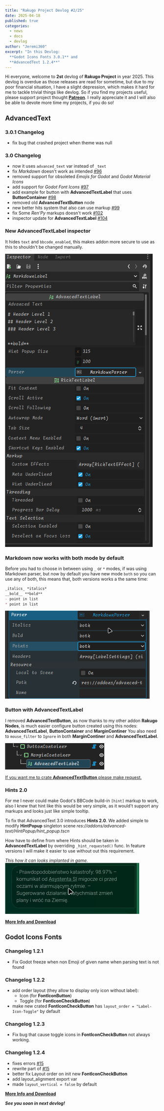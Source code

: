 ```yaml
---
title: "Rakugo Project Devlog #2/25"
date: 2025-04-18
published: true
categories:
  - news
  - docs
  - devlog
author: "Jeremi360"
excerpt: "In this Devlog:
  **Godot Icons Fonts 3.0.1** and
  **AdvancedText 1.2.4**"
---
```


Hi everyone, welcome to **2st** devlog of **Rakugo Project** in year 2025.
This devlog is overdue as those releases are read for sometime,
but due to my poor financial situation, I have a slight depression,
which makes it hard for me to tackle trivial things like devlog.
So if you find my projects useful, please support project thought **[Patreon]**.
I really appreciate it and I will also be able to devote more time my projects, if you do so!

## AdvancedText

### 3.0.1 Changelog

- fix bug that crashed project when theme was null

### 3.0 Changelog

- now it uses `advanced_text` var instead of `_text`
- fix *Markdown* doesn't work as intended
  [#96](https://github.com/rakugoteam/AdvancedText/issues/96)
- removed support for obsoleted *Emojis for Godot* and *Godot Material Icons*
- add support for *Godot Font Icons*
  [#97](https://github.com/rakugoteam/AdvancedText/issues/97)
- add example for button with **AdvancedTextLabel** that uses **ButtonContainer**
  [#98](https://github.com/rakugoteam/AdvancedText/issues/98)
- removed old **AdvancedTextButton** node
- new better hits system that also can use markup
  [#99](https://github.com/rakugoteam/AdvancedText/issues/99)
- fix Some *Ren'Py* markups doesn't work
  [#102](https://github.com/rakugoteam/AdvancedText/issues/102)
- inspector update for **AdvancedTextLabel**
  [#104](https://github.com/rakugoteam/AdvancedText/issues/104)

### New AdvancedTextLabel inspector

It hides `text` and `bbcode_enabled`,
this makes addon more secure to use
as this to shouldn't be changed manually.

![](/images/devlog/AdvancedTextLabel-3.1.png)

### Markdown now works with both mode by default

Before you had to choose in between using `_` or `*` modes,
if was using Markdown parser, but now by default
you have new mode `both` so you can use any of both,
this means that, both versions works a the same time:
```markdown
_italics_ *italics*
__bold__ **bold**
- point in list
* point in list
```

![](/images/devlog/markdown-3.0.1.gif)

### Button with **AdvancedTextLabel**

I removed **AdvancedTextButton**,
as now thanks to my other addon **Rakugo Nodes**,
is much easier configure button created using this nodes:
**AdvancedTextLabel**, **ButtonContainer** and **MarginContiner**
You also need to `mouse_filter` to `Ignore`
in both **MarginContiner** and **AdvancedTextLabel**.

![](/images/devlog/AdvancedTextButton-3.0.1.png)

[If you want me to crate **AdvancedTextButton** please make request.](https://github.com/rakugoteam/AdvancedText/issues)

### Hints 2.0

For me I never could make Godot's BBCode build-in `[hint]` markup to work,
also I knew that hint like this would be very simple,
as it would't support any markups and looks just like simple tooltip.

To fix that AdvancedText 3.0 introduces **Hints 2.0**.
We added simple to modify **HintPopup** singleton scene
*res://addons/advanced-text/HintPopup/hint_popup.tscn*

How have to define from where Hints should be taken
in **AdvancedTextLabel** by overriding `_hint_requested()` func.
In feature versions I will make it easier to use without out this requirement.

*This how it can looks implanted in game.*
![](/images/devlog/Hints-2.0.gif)

[**More Info and Download**](/addons/advanced-text)

## Godot Icons Fonts

### Changelog 1.2.1

- Fix Godot freeze when non Emoji of given name when parsing text is not found

### Changelog 1.2.2

- add order layout (they allow to display only icon without label):
  - Icon (for **FontIconButton**)
  - Toggle (for **FontIconCheckButton**)
- make new crated **FontIconCheckButton**
  has `layout_order = "Label-Icon-Toggle"` by default

### Changelog 1.2.3

- Fix bug that cause toggle icons
  in **FontIconCheckButton** not always working.

### Changelog 1.2.4

- fixes errors [#15](https://github.com/rakugoteam/Godot-Icons-Fonts/issues/15)
- rewrite part of [#15](https://github.com/rakugoteam/Godot-Icons-Fonts/issues/15)
- better fix Layout order on init new **FontIconCheckButton**
- add layout_alignment export var
- made `layout_vertical = false` by default

[**More Info and Download**](/addons/icons-fonts)

_**See you soon in next devlog!**_

[Patreon]: https://www.patreon.com/rakguoteam